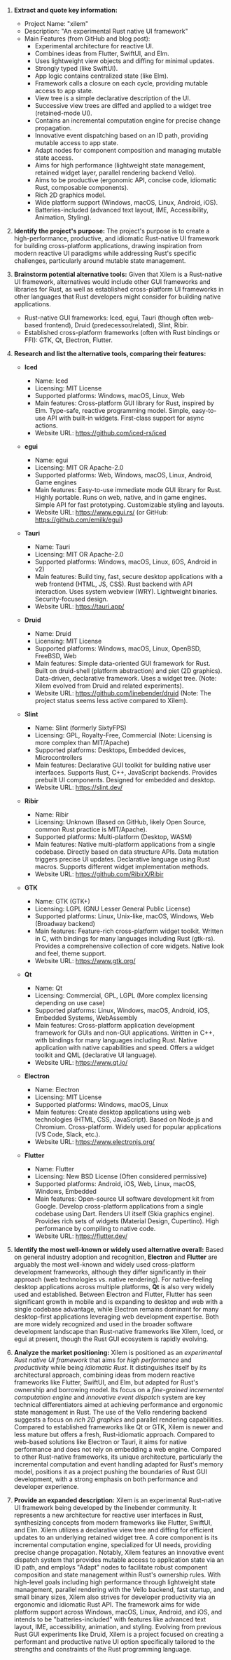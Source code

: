1.  **Extract and quote key information:**
    *   Project Name: "xilem"
    *   Description: "An experimental Rust native UI framework"
    *   Main Features (from GitHub and blog post):
        *   Experimental architecture for reactive UI.
        *   Combines ideas from Flutter, SwiftUI, and Elm.
        *   Uses lightweight view objects and diffing for minimal updates.
        *   Strongly typed (like SwiftUI).
        *   App logic contains centralized state (like Elm).
        *   Framework calls a closure on each cycle, providing mutable access to app state.
        *   View tree is a simple declarative description of the UI.
        *   Successive view trees are diffed and applied to a widget tree (retained-mode UI).
        *   Contains an incremental computation engine for precise change propagation.
        *   Innovative event dispatching based on an ID path, providing mutable access to app state.
        *   Adapt nodes for component composition and managing mutable state access.
        *   Aims for high performance (lightweight state management, retained widget layer, parallel rendering backend Vello).
        *   Aims to be productive (ergonomic API, concise code, idiomatic Rust, composable components).
        *   Rich 2D graphics model.
        *   Wide platform support (Windows, macOS, Linux, Android, iOS).
        *   Batteries-included (advanced text layout, IME, Accessibility, Animation, Styling).

2.  **Identify the project's purpose:**
    The project's purpose is to create a high-performance, productive, and idiomatic Rust-native UI framework for building cross-platform applications, drawing inspiration from modern reactive UI paradigms while addressing Rust's specific challenges, particularly around mutable state management.

3.  **Brainstorm potential alternative tools:**
    Given that Xilem is a Rust-native UI framework, alternatives would include other GUI frameworks and libraries for Rust, as well as established cross-platform UI frameworks in other languages that Rust developers might consider for building native applications.

    *   Rust-native GUI frameworks: Iced, egui, Tauri (though often web-based frontend), Druid (predecessor/related), Slint, Ribir.
    *   Established cross-platform frameworks (often with Rust bindings or FFI): GTK, Qt, Electron, Flutter.

4.  **Research and list the alternative tools, comparing their features:**

    *   **Iced**
        *   Name: Iced
        *   Licensing: MIT License
        *   Supported platforms: Windows, macOS, Linux, Web
        *   Main features: Cross-platform GUI library for Rust, inspired by Elm. Type-safe, reactive programming model. Simple, easy-to-use API with built-in widgets. First-class support for async actions.
        *   Website URL: https://github.com/iced-rs/iced

    *   **egui**
        *   Name: egui
        *   Licensing: MIT OR Apache-2.0
        *   Supported platforms: Web, Windows, macOS, Linux, Android, Game engines
        *   Main features: Easy-to-use immediate mode GUI library for Rust. Highly portable. Runs on web, native, and in game engines. Simple API for fast prototyping. Customizable styling and layouts.
        *   Website URL: https://www.egui.rs/ (or GitHub: https://github.com/emilk/egui)

    *   **Tauri**
        *   Name: Tauri
        *   Licensing: MIT OR Apache-2.0
        *   Supported platforms: Windows, macOS, Linux, (iOS, Android in v2)
        *   Main features: Build tiny, fast, secure desktop applications with a web frontend (HTML, JS, CSS). Rust backend with API interaction. Uses system webview (WRY). Lightweight binaries. Security-focused design.
        *   Website URL: https://tauri.app/

    *   **Druid**
        *   Name: Druid
        *   Licensing: MIT License
        *   Supported platforms: Windows, macOS, Linux, OpenBSD, FreeBSD, Web
        *   Main features: Simple data-oriented GUI framework for Rust. Built on druid-shell (platform abstraction) and piet (2D graphics). Data-driven, declarative framework. Uses a widget tree. (Note: Xilem evolved from Druid and related experiments).
        *   Website URL: https://github.com/linebender/druid (Note: The project status seems less active compared to Xilem).

    *   **Slint**
        *   Name: Slint (formerly SixtyFPS)
        *   Licensing: GPL, Royalty-Free, Commercial (Note: Licensing is more complex than MIT/Apache)
        *   Supported platforms: Desktops, Embedded devices, Microcontrollers
        *   Main features: Declarative GUI toolkit for building native user interfaces. Supports Rust, C++, JavaScript backends. Provides prebuilt UI components. Designed for embedded and desktop.
        *   Website URL: https://slint.dev/

    *   **Ribir**
        *   Name: Ribir
        *   Licensing: Unknown (Based on GitHub, likely Open Source, common Rust practice is MIT/Apache).
        *   Supported platforms: Multi-platform (Desktop, WASM)
        *   Main features: Native multi-platform applications from a single codebase. Directly based on data structure APIs. Data mutation triggers precise UI updates. Declarative language using Rust macros. Supports different widget implementation methods.
        *   Website URL: https://github.com/RibirX/Ribir

    *   **GTK**
        *   Name: GTK (GTK+)
        *   Licensing: LGPL (GNU Lesser General Public License)
        *   Supported platforms: Linux, Unix-like, macOS, Windows, Web (Broadway backend)
        *   Main features: Feature-rich cross-platform widget toolkit. Written in C, with bindings for many languages including Rust (gtk-rs). Provides a comprehensive collection of core widgets. Native look and feel, theme support.
        *   Website URL: https://www.gtk.org/

    *   **Qt**
        *   Name: Qt
        *   Licensing: Commercial, GPL, LGPL (More complex licensing depending on use case)
        *   Supported platforms: Linux, Windows, macOS, Android, iOS, Embedded Systems, WebAssembly
        *   Main features: Cross-platform application development framework for GUIs and non-GUI applications. Written in C++, with bindings for many languages including Rust. Native application with native capabilities and speed. Offers a widget toolkit and QML (declarative UI language).
        *   Website URL: https://www.qt.io/

    *   **Electron**
        *   Name: Electron
        *   Licensing: MIT License
        *   Supported platforms: Windows, macOS, Linux
        *   Main features: Create desktop applications using web technologies (HTML, CSS, JavaScript). Based on Node.js and Chromium. Cross-platform. Widely used for popular applications (VS Code, Slack, etc.).
        *   Website URL: https://www.electronjs.org/

    *   **Flutter**
        *   Name: Flutter
        *   Licensing: New BSD License (Often considered permissive)
        *   Supported platforms: Android, iOS, Web, Linux, macOS, Windows, Embedded
        *   Main features: Open-source UI software development kit from Google. Develop cross-platform applications from a single codebase using Dart. Renders UI itself (Skia graphics engine). Provides rich sets of widgets (Material Design, Cupertino). High performance by compiling to native code.
        *   Website URL: https://flutter.dev/

5.  **Identify the most well-known or widely used alternative overall:**
    Based on general industry adoption and recognition, **Electron** and **Flutter** are arguably the most well-known and widely used cross-platform development frameworks, although they differ significantly in their approach (web technologies vs. native rendering). For native-feeling desktop applications across multiple platforms, **Qt** is also very widely used and established. Between Electron and Flutter, Flutter has seen significant growth in mobile and is expanding to desktop and web with a single codebase advantage, while Electron remains dominant for many desktop-first applications leveraging web development expertise. Both are more widely recognized and used in the broader software development landscape than Rust-native frameworks like Xilem, Iced, or egui at present, though the Rust GUI ecosystem is rapidly evolving.

6.  **Analyze the market positioning:**
    Xilem is positioned as an *experimental Rust native UI framework* that aims for *high performance* and *productivity* while being *idiomatic Rust*. It distinguishes itself by its architectural approach, combining ideas from modern reactive frameworks like Flutter, SwiftUI, and Elm, but adapted for Rust's ownership and borrowing model. Its focus on a *fine-grained incremental computation engine* and *innovative event dispatch* system are key technical differentiators aimed at achieving performance and ergonomic state management in Rust. The use of the Vello rendering backend suggests a focus on *rich 2D graphics* and parallel rendering capabilities. Compared to established frameworks like Qt or GTK, Xilem is newer and less mature but offers a fresh, Rust-idiomatic approach. Compared to web-based solutions like Electron or Tauri, it aims for native performance and does not rely on embedding a web engine. Compared to other Rust-native frameworks, its unique architecture, particularly the incremental computation and event handling adapted for Rust's memory model, positions it as a project pushing the boundaries of Rust GUI development, with a strong emphasis on both performance and developer experience.

7.  **Provide an expanded description:**
    Xilem is an experimental Rust-native UI framework being developed by the linebender community. It represents a new architecture for reactive user interfaces in Rust, synthesizing concepts from modern frameworks like Flutter, SwiftUI, and Elm. Xilem utilizes a declarative view tree and diffing for efficient updates to an underlying retained widget tree. A core component is its incremental computation engine, specialized for UI needs, providing precise change propagation. Notably, Xilem features an innovative event dispatch system that provides mutable access to application state via an ID path, and employs "Adapt" nodes to facilitate robust component composition and state management within Rust's ownership rules. With high-level goals including high performance through lightweight state management, parallel rendering with the Vello backend, fast startup, and small binary sizes, Xilem also strives for developer productivity via an ergonomic and idiomatic Rust API. The framework aims for wide platform support across Windows, macOS, Linux, Android, and iOS, and intends to be "batteries-included" with features like advanced text layout, IME, accessibility, animation, and styling. Evolving from previous Rust GUI experiments like Druid, Xilem is a project focused on creating a performant and productive native UI option specifically tailored to the strengths and constraints of the Rust programming language.